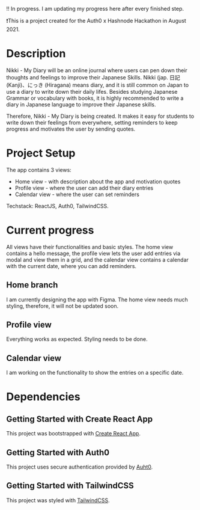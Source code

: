 :bangbang: In progress. I am updating my progress here after every finished step.

:exclamation:This is a project created for the Auth0 x Hashnode Hackathon in August 2021.

# Description

Nikki - My Diary will be an online journal where users can pen down their thoughts and feelings to improve their Japanese Skills. Nikki (jap. 日記 (Kanji)、にっき (Hiragana) means diary, and it is still common on Japan to use a diary to write down their daily lifes. Besides studying Japanese Grammar or vocabulary with books, it is highly recommended to write a diary in Japanese language to improve their Japanese skills.

Therefore, Nikki - My Diary is being created. It makes it easy for students to write down their feelings from everywhere, setting reminders to keep progress and motivates the user by sending quotes.

# Project Setup

The app contains 3 views:

- Home view - with description about the app and motivation quotes
- Profile view - where the user can add their diary entries
- Calendar view - where the user can set reminders

Techstack: ReactJS, Auth0, TailwindCSS.

# Current progress

All views have their functionalities and basic styles. The home view contains a hello message, the profile view lets the user add entries via modal and view them in a grid, and the calendar view contains a calendar with the current date, where you can add reminders.

## Home branch

I am currently designing the app with Figma. The home view needs much styling, therefore, it will not be updated soon.

## Profile view

Everything works as expected. Styling needs to be done.

## Calendar view

I am working on the functionality to show the entries on a specific date.

# Dependencies

## Getting Started with Create React App

This project was bootstrapped with [Create React App](https://github.com/facebook/create-react-app).

## Getting Started with Auth0

This project uses secure authentication provided by [Auht0](https://auth0.com/).

## Getting Started with TailwindCSS

This project was styled with [TailwindCSS](https://tailwindcss.com/docs/guides/create-react-app).
